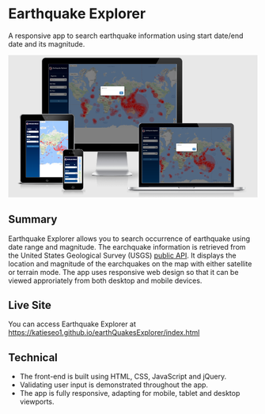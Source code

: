 # Earthquake Explorer
A responsive app to search earthquake information using start date/end date and its magnitude.

![Screenshots](https://github.com/katieseo1/earthQuakesExplorer/blob/master/screenshot3.png)

## Summary
Earthquake Explorer allows you to search occurrence of earthquake using date range and magnitude. The earchquake information is retrieved from the United States Geological Survey (USGS) [public API](http://earthquake.usgs.gov/fdsnws/event/1/).
It displays the location and magnitude of the earchquakes on the map with either satellite or terrain mode.
The app uses responsive web design so that it can be viewed approriately from both desktop and mobile devices.  

## Live Site
You can access Earthquake Explorer at https://katieseo1.github.io/earthQuakesExplorer/index.html

## Technical
* The front-end is built using HTML, CSS, JavaScript and jQuery.
* Validating user input is demonstrated throughout the app.
* The app is fully responsive, adapting for mobile, tablet and desktop viewports.
